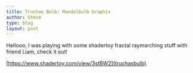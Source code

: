 ```yaml
---
title: Truchas Bulb: Mandelbulb Graphix
author: Steve
type: blog
layout: post
---
```


Hellooo, I was playing with some shadertoy fractal raymarching stuff with friend Liam, check it out!

[https://www.shadertoy.com/view/3stBW2](truchasbulb)
